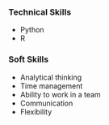 ### Technical Skills
- Python
- R

### Soft Skills
- Analytical thinking 
- Time management 
- Ability to work in a team 
- Communication 
- Flexibility
